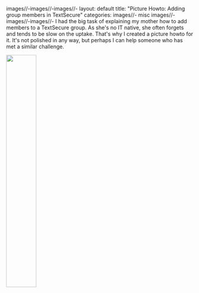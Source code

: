 images//-images//-images//-
layout: default
title: "Picture Howto: Adding group members in TextSecure"
categories:
images//- misc
images//-images//-images//-
I had the big task of explaining my mother how to add members to a TextSecure group. As she's no IT native, she often forgets and tends to be slow on the uptake. That's why I created a picture howto for it. It's not polished in any way, but perhaps I can help someone who has met a similar challenge.

<a href="https://adminswerk.de/assets/2015images//-10images//-07images//-textsecureimages//-addimages//-groupimages//-memberimages//-howto.png" target="_blank"><img src="https://adminswerk.de/assets/2015images//-10images//-07images//-textsecureimages//-addimages//-groupimages//-memberimages//-howto.png" style="height:40%; width:40%"></a>
